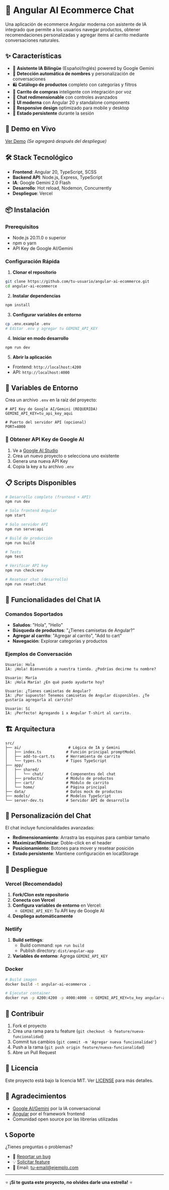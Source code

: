 # 🛒 Angular AI Ecommerce Chat

Una aplicación de ecommerce Angular moderna con asistente de IA integrado que permite a los usuarios navegar productos, obtener recomendaciones personalizadas y agregar items al carrito mediante conversaciones naturales.

## ✨ Características

- 🤖 **Asistente IA Bilingüe** (Español/Inglés) powered by Google Gemini
- 👤 **Detección automática de nombres** y personalización de conversaciones
- 🛍️ **Catálogo de productos** completo con categorías y filtros
- 🛒 **Carrito de compras** inteligente con integración por voz
- 💬 **Chat redimensionable** con controles avanzados
- 🎨 **UI moderna** con Angular 20 y standalone components
- 📱 **Responsive design** optimizado para mobile y desktop
- 🔄 **Estado persistente** durante la sesión

## 🚀 Demo en Vivo

[Ver Demo](https://your-app-url.vercel.app) *(Se agregará después del despliegue)*

## 🛠️ Stack Tecnológico

- **Frontend**: Angular 20, TypeScript, SCSS
- **Backend API**: Node.js, Express, TypeScript
- **IA**: Google Gemini 2.0 Flash
- **Desarrollo**: Hot reload, Nodemon, Concurrently
- **Despliegue**: Vercel

## 📦 Instalación

### Prerequisitos

- Node.js 20.11.0 o superior
- npm o yarn
- API Key de Google AI/Gemini

### Configuración Rápida

1. **Clonar el repositorio**
```bash
git clone https://github.com/tu-usuario/angular-ai-ecommerce.git
cd angular-ai-ecommerce
```

2. **Instalar dependencias**
```bash
npm install
```

3. **Configurar variables de entorno**
```bash
cp .env.example .env
# Editar .env y agregar tu GEMINI_API_KEY
```

4. **Iniciar en modo desarrollo**
```bash
npm run dev
```

5. **Abrir la aplicación**
- Frontend: `http://localhost:4200`
- API: `http://localhost:4000`

## 🔧 Variables de Entorno

Crea un archivo `.env` en la raíz del proyecto:

```env
# API Key de Google AI/Gemini (REQUERIDA)
GEMINI_API_KEY=tu_api_key_aqui

# Puerto del servidor API (opcional)
PORT=4000
```

### 🔑 Obtener API Key de Google AI

1. Ve a [Google AI Studio](https://makersuite.google.com/app/apikey)
2. Crea un nuevo proyecto o selecciona uno existente
3. Genera una nueva API Key
4. Copia la key a tu archivo `.env`

## 📋 Scripts Disponibles

```bash
# Desarrollo completo (frontend + API)
npm run dev

# Solo frontend Angular
npm start

# Solo servidor API
npm run serve:api

# Build de producción
npm run build

# Tests
npm test

# Verificar API key
npm run check:env

# Resetear chat (desarrollo)
npm run reset:chat
```

## 🤖 Funcionalidades del Chat IA

### Comandos Soportados

- **Saludos**: "Hola", "Hello"
- **Búsqueda de productos**: "¿Tienes camisetas de Angular?"
- **Agregar al carrito**: "Agregar al carrito", "Add to cart"
- **Navegación**: Explorar categorías y productos

### Ejemplos de Conversación

```
Usuario: Hola
IA: ¡Hola! Bienvenido a nuestra tienda. ¿Podrías decirme tu nombre?

Usuario: María
IA: ¡Hola María! ¿En qué puedo ayudarte hoy?

Usuario: ¿Tienes camisetas de Angular?
IA: ¡Por supuesto! Tenemos camisetas de Angular disponibles. ¿Te gustaría agregarla al carrito?

Usuario: Sí
IA: ¡Perfecto! Agregando 1 x Angular T-shirt al carrito.
```

## 🏗️ Arquitectura

```
src/
├── ai/                     # Lógica de IA y Gemini
│   ├── index.ts           # Función principal promptModel
│   ├── add-to-cart.ts     # Herramienta de carrito
│   └── types.ts           # Tipos TypeScript
├── app/
│   ├── shared/
│   │   └── chat/          # Componentes del chat
│   ├── products/          # Módulo de productos
│   ├── cart/              # Módulo de carrito
│   └── home/              # Página principal
├── data/                  # Datos mock de productos
├── models/                # Modelos TypeScript
└── server-dev.ts          # Servidor API de desarrollo
```

## 🎨 Personalización del Chat

El chat incluye funcionalidades avanzadas:

- **Redimensionamiento**: Arrastra las esquinas para cambiar tamaño
- **Maximizar/Minimizar**: Doble-click en el header
- **Posicionamiento**: Botones para mover y resetear posición
- **Estado persistente**: Mantiene configuración en localStorage

## 🚀 Despliegue

### Vercel (Recomendado)

1. **Fork/Clon este repositorio**
2. **Conecta con Vercel**
3. **Configura variables de entorno** en Vercel:
   - `GEMINI_API_KEY`: Tu API key de Google AI
4. **Despliega automáticamente**

### Netlify

1. **Build settings**:
   - Build command: `npm run build`
   - Publish directory: `dist/angular-app`
2. **Variables de entorno**: Agrega `GEMINI_API_KEY`

### Docker

```bash
# Build imagen
docker build -t angular-ai-ecommerce .

# Ejecutar container
docker run -p 4200:4200 -p 4000:4000 -e GEMINI_API_KEY=tu_key angular-ai-ecommerce
```

## 🤝 Contribuir

1. Fork el proyecto
2. Crea una rama para tu feature (`git checkout -b feature/nueva-funcionalidad`)
3. Commit tus cambios (`git commit -m 'Agregar nueva funcionalidad'`)
4. Push a la rama (`git push origin feature/nueva-funcionalidad`)
5. Abre un Pull Request

## 📄 Licencia

Este proyecto está bajo la licencia MIT. Ver [LICENSE](LICENSE) para más detalles.

## 🙏 Agradecimientos

- [Google AI/Gemini](https://ai.google.dev/) por la IA conversacional
- [Angular](https://angular.io/) por el framework frontend
- Comunidad open source por las librerías utilizadas

## 📞 Soporte

¿Tienes preguntas o problemas?

- 🐛 [Reportar un bug](https://github.com/tu-usuario/angular-ai-ecommerce/issues)
- 💡 [Solicitar feature](https://github.com/tu-usuario/angular-ai-ecommerce/issues)
- 📧 Email: tu-email@ejemplo.com

---

⭐ **¡Si te gusta este proyecto, no olvides darle una estrella!** ⭐
